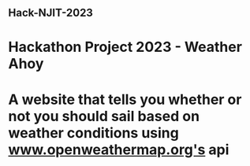 ## Hack-NJIT-2023
# Hackathon Project 2023 - Weather Ahoy
# A website that tells you whether or not you should sail based on weather conditions using www.openweathermap.org's api
